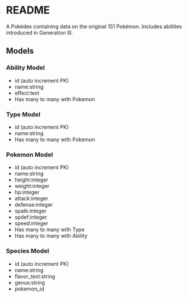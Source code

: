 # README

A Pokédex containing data on the original 151 Pokémon. Includes abilities introduced in Generation III.

## Models

### Ability Model

- id (auto increment PK)
- name:string
- effect:text
- Has many to many with Pokemon

### Type Model

- id (auto increment PK)
- name:string
- Has many to many with Pokemon

### Pokemon Model

- id (auto increment PK)
- name:string
- height:integer
- weight:integer
- hp:integer
- attack:integer
- defense:integer
- spatk:integer
- spdef:integer
- speed:integer
- Has many to many with Type
- Has many to many with Ability

### Species Model

- id (auto increment PK)
- name:string
- flavor_text:string
- genus:string
- pokemon_id
